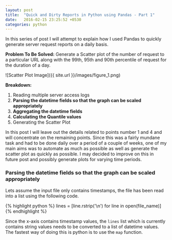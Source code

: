 ```yaml
---
layout: post
title:  "Quick and Dirty Reports in Python using Pandas - Part 1"
date:   2016-02-15 23:25:52 +0530
categories: python
---
```

In this series of post I will attempt to explain how I used Pandas to quickly generate server request reports on a daily basis. 

__Problem To Be Solved:__ Generate a Scatter plot of the number of request to a particular URL along with the 99th, 95th and 90th percentile of request for the duration of a day.

![Scatter Plot Image]({{ site.url }}/images/figure_1.png)

__Breakdown:__

1. Reading multiple server access logs
2. __Parsing the datetime fields so that the graph can be scaled appropriately__
3. __Aggregating the datetime fields__
4. __Calculating the Quantile values__
5. Generating the Scatter Plot

In this post I will leave out the details related to points number 1 and 4 and will concentrate on the remaining points. Since this was a fairly mundane task and had to be done daily over a period of a couple of weeks, one of my main aims was to automate as much as possible as well as generate the scatter plot as quickly as possible. I may decided to improve on this in future post and possibly generate plots for varying time periods.

### Parsing the datetime fields so that the graph can be scaled appropriately
Lets assume the input file only contains timestamps, the file has been read into a list using the following code. 

{% highlight python %}
lines = [line.rstrip('\n') for line in open(file_name)]
{% endhighlight %}

Since the x-axis contains timestamp values, the `lines` list which is currently contains string values needs to be converted to a list of datetime values. The fastest way of doing this is python is to use the `map` function.
